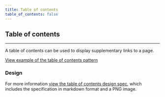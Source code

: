 ```yaml
---
title: Table of contents
table_of_contents: false
---
```


## Table of contents

<hr>

A table of contents can be used to display supplementary links to a page.

<a href="https://canonical-web-and-design.github.io/vanilla-framework/examples/patterns/table-of-contents/"
    class="js-example">
View example of the table of contents pattern
</a>

### Design

For more information [view the table of contents design spec](https://github.com/ubuntudesign/vanilla-design/tree/master/Table%20of%20contents), which includes the specification in markdown format and a PNG image.
